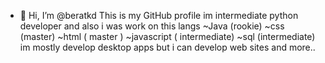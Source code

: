 - 👋 Hi, I’m @beratkd
This is my GitHub profile im intermediate python developer
and also i was work on this langs
~Java (rookie)
~css (master)
~html ( master ) 
~javascript ( intermediate)
~sql (intermediate)
im mostly develop desktop apps
but i can develop web sites and more..
